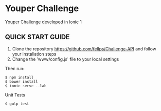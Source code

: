 # Youper Challenge
Youper Challenge developed in Ionic 1

## QUICK START GUIDE
1. Clone the repository https://github.com/fellps/Challenge-API and follow your installation steps
2. Change the 'www/config.js' file to your local settings

Then run:

```
$ npm install
$ bower install
$ ionic serve --lab
```

Unit Tests

```
$ gulp test
```
